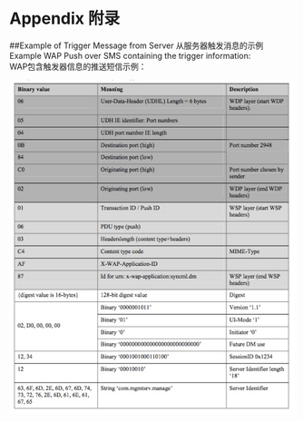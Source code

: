 # Appendix 附录

##Example of Trigger Message from Server 从服务器触发消息的示例
Example WAP Push over SMS containing the trigger information:<br/>
WAP包含触发器信息的推送短信示例：

![](app2.jpeg)
